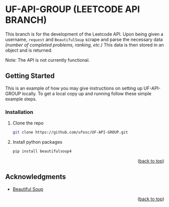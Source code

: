 # UF-API-GROUP (LEETCODE API BRANCH)

This branch is for the development of the Leetcode API. Upon being given a username, `request` and `BeautifulSoup` scrape and parse the necessary data *(number of completed problems, ranking, etc.)* This data is then stored in an object and is returned.

Note: The API is not currently functional.

<!-- GETTING STARTED -->
## Getting Started

This is an example of how you may give instructions on setting up UF-API-GROUP locally.
To get a local copy up and running follow these simple example steps.   

### Installation

1. Clone the repo
   ```sh
   git clone https://github.com/ufosc/UF-API-GROUP.git
   ```
2. Install python packages
   ```sh
   pip install beautifulsoup4
   ```

<p align="right">(<a href="#readme-top">back to top</a>)</p>

<!-- ACKNOWLEDGMENTS -->
## Acknowledgments

* [Beautiful Soup](https://www.crummy.com/software/BeautifulSoup/bs4/doc/)

<p align="right">(<a href="#readme-top">back to top</a>)</p>